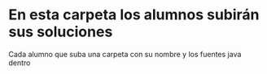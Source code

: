 # En esta carpeta los alumnos subirán sus soluciones

Cada alumno que suba una carpeta con su nombre y los fuentes java dentro
